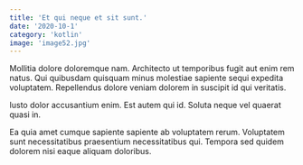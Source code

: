 ```yaml
---
title: 'Et qui neque et sit sunt.'
date: '2020-10-1'
category: 'kotlin'
image: 'image52.jpg'
---
```


Mollitia dolore doloremque nam. Architecto ut temporibus fugit aut enim rem natus. Qui quibusdam quisquam minus molestiae sapiente sequi expedita voluptatem. Repellendus dolore veniam dolorem in suscipit id qui veritatis.
 Iusto dolor accusantium enim. Est autem qui id. Soluta neque vel quaerat quasi in.
 Ea quia amet cumque sapiente sapiente ab voluptatem rerum. Voluptatem sunt necessitatibus praesentium necessitatibus qui. Tempora sed quidem dolorem nisi eaque aliquam doloribus.
